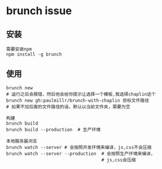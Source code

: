 brunch issue
===

安装
---
    需要安装npm
    npm install -g brunch

使用
---
    brunch new 
    # 运行之后会报错，然后他会给你提示让选择一个模板,我选择chaplin这个
    brunch new gh:paulmillr/brunch-with-chaplin 目标文件路径
    # 如果不加后面的文件路径的话，默认以当前文件夹，需要为空

    构建 
    brunch build
    brunch build --production  # 生产环境

    本地服务器浏览
    brunch watch --server # 会按照开发环境来编译，js,css不会压缩
    brunch watch --server --production  # 会按照生产环境来编译，
                                        # js,css会压缩
    


